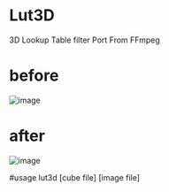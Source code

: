 # Lut3D
3D Lookup Table filter Port From FFmpeg

# before
![image](https://github.com/cpuimage/Lut3D/blob/master/example/example.jpg)

# after
![image](https://github.com/cpuimage/Lut3D/blob/master/example/out.jpg)

#usage
lut3d [cube file] [image file]